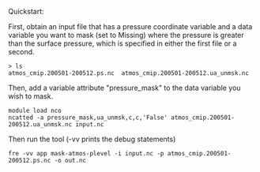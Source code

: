 Quickstart:

First, obtain an input file that has a pressure coordinate variable and
a data variable you want to mask (set to Missing) where the pressure
is greater than the surface pressure, which is specified in either
the first file or a second.

```
> ls
atmos_cmip.200501-200512.ps.nc  atmos_cmip.200501-200512.ua_unmsk.nc
```

Then, add a variable attribute "pressure_mask" to the data variable you wish to mask.

```
module load nco
ncatted -a pressure_mask,ua_unmsk,c,c,'False' atmos_cmip.200501-200512.ua_unmsk.nc input.nc
```

Then run the tool (-vv prints the debug statements)

```
fre -vv app mask-atmos-plevel -i input.nc -p atmos_cmip.200501-200512.ps.nc -o out.nc
```
